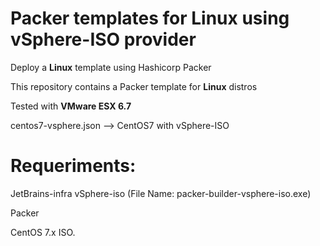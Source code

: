 # Packer templates for Linux using vSphere-ISO provider

Deploy a **Linux** template using Hashicorp Packer

This repository contains a Packer template for **Linux** distros

Tested with **VMware ESX 6.7**

centos7-vsphere.json --> CentOS7 with vSphere-ISO

# Requeriments: #

JetBrains-infra vSphere-iso  (File Name: packer-builder-vsphere-iso.exe)

Packer

CentOS 7.x ISO.
